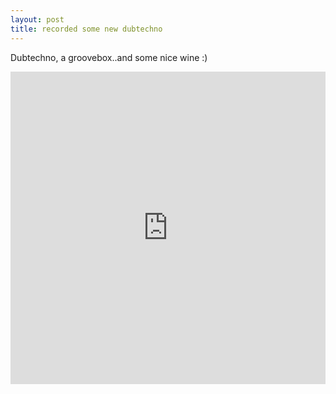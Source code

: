 ```yaml
---
layout: post
title: recorded some new dubtechno 
---
```


Dubtechno, a groovebox..and some nice wine :)

<iframe width="100%" height="500" src="https://www.youtube.com/embed/EMTyO9uzj74" frameborder="0" allow="autoplay; encrypted-media" allowfullscreen></iframe>


